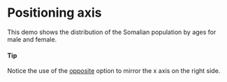 # Positioning axis
This demo shows the distribution of the Somalian population by ages for male and female.

####  Tip
Notice the use of the [opposite](https://api.highcharts.com/highcharts/xAxis.opposite) option to mirror the x axis on the right side.
